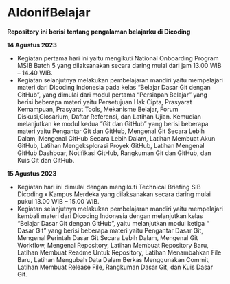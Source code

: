# AldonifBelajar
**Repository ini berisi tentang pengalaman belajarku di Dicoding**

**14 Agustus 2023**
* Kegiatan pertama hari ini yaitu mengikuti National Onboarding Program MSIB Batch 5 yang dilaksanakan secara daring mulai dari jam 13.00 WIB – 14.40 WIB. 
* Kegiatan selanjutnya melakukan pembelajaran mandiri yaitu mempelajari materi dari Dicoding Indonesia pada kelas “Belajar Dasar Git dengan GitHub”, yang dimulai dari modul pertama “Persiapan Belajar” yang berisi beberapa materi yaitu Persetujuan Hak Cipta, Prasyarat Kemampuan, Prasyarat Tools, Mekanisme Belajar, Forum Diskusi,Glosarium, Daftar Referensi, dan Latihan Ujian. Kemudian melanjutkan ke modul kedua  “Git dan GitHub” yang berisi beberapa materi yaitu Pengantar Git dan GitHub, Mengenal Git Secara Lebih Dalam, Mengenal GitHub Secara Lebih Dalam, Latihan Membuat Akun GitHub, Latihan Mengeksplorasi Proyek GitHub, Latihan Mengenal GitHub Dashboar, Notifikasi GitHub, Rangkuman Git dan GitHub, dan Kuis Git dan GitHub.

**15 Agustus 2023**
* Kegiatan hari ini dimulai dengan mengikuti Technical Briefing SIB Dicoding x Kampus Merdeka yang dilaksanakan secara daring mulai pukul 13.00 WIB – 15.00 WIB.
* Kegiatan selanjutnya melakukan pembelajaran mandiri yaitu mempelajari kembali materi dari Dicoding Indonesia dengan melanjutkan kelas “Belajar Dasar Git dengan GitHub”, yaitu melanjutkan modul ketiga “ Dasar Git” yang berisi beberapa materi yaitu Pengantar Dasar Git, Mengenal Perintah Dasar Git Secara Lebih Dalam, Mengenal Git Workflow, Mengenal Repository, Latihan Membuat Repository Baru, Latihan Membuat Readme Untuk Repository, Latihan Menambahkan File Baru, Latihan Mengubah Data Dalam Berkas Menggunakan Commit, Latihan Membuat Release File, Rangkuman Dasar Git, dan Kuis Dasar Git.
